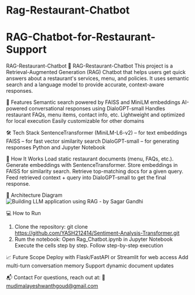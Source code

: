 # Rag-Restaurant-Chatbot
# RAG-Chatbot-for-Restaurant-Support
RAG-Restaurant-Chatbot
🧠 RAG-Restaurant-Chatbot
This project is a Retrieval-Augmented Generation (RAG) Chatbot that helps users get quick answers about a restaurant's services, menu, and policies. It uses semantic search and a language model to provide accurate, context-aware responses.

🚀 Features
Semantic search powered by FAISS and MiniLM embeddings
AI-powered conversational responses using DialoGPT-small
Handles restaurant FAQs, menu items, contact info, etc.
Lightweight and optimized for local execution
Easily customizable for other domains


🛠️ Tech Stack
SentenceTransformer (MiniLM-L6-v2) – for text embeddings
FAISS – for fast vector similarity search
DialoGPT-small – for generating responses
Python and Jupyter Notebook


📄 How It Works
Load static restaurant documents (menu, FAQs, etc.).
Generate embeddings with SentenceTransformer.
Store embeddings in FAISS for similarity search.
Retrieve top-matching docs for a given query.
Feed retrieved context + query into DialoGPT-small to get the final response.


📸 Architecture Diagram
![Building LLM application using RAG - by Sagar Gandhi](https://github.com/user-attachments/assets/ed66e623-e3d4-4d7f-8d90-971f29771dfe)

💻 How to Run
1. Clone the repository:
git clone  https://github.com/YASH212414/Sentiment-Analysis-Transformer.git
2. Rum the notebook:
Open Rag_Chatbot.ipynb in Jupyter Notebook
Execute the cells step by step.
Follow step-by-step execution

📈 Future Scope
Deploy with Flask/FastAPI or Streamlit for web access
Add multi-turn conversation memory
Support dynamic document updates

📬 Contact
For questions, reach out at:
📧 mudimalayeshwanthgoud@gmail.com
